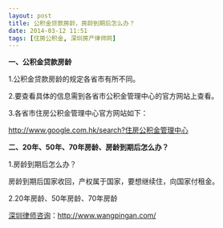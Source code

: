 ```yaml
---
layout: post
title: 公积金贷款房龄，房龄到期后怎么办？
date: 2014-03-12 11:51
tags: [住房公积金, 深圳房产律师网]
---
```

<strong>一、公积金贷款房龄</strong>

1.公积金贷款房龄的规定各省市有所不同。

2.要查看具体的信息需到各省市公积金管理中心的官方网站上查看。

3.各省市住房公积金管理中心官方网站如下：

http://www.google.com.hk/search?住房公积金管理中心

<strong>二、20年、50年、70年房龄、房龄到期后怎么办？</strong>

1.房龄到期后怎么办？

房龄到期后国家收回，产权属于国家，要想继续住，向国家付租金。

2.20年房龄、50年房龄、70年房龄

<a href="http://www.wangpingan.com/">深圳律师咨询</a>：<a href="http://www.wangpingan.com/">http://www.wangpingan.com/</a>

